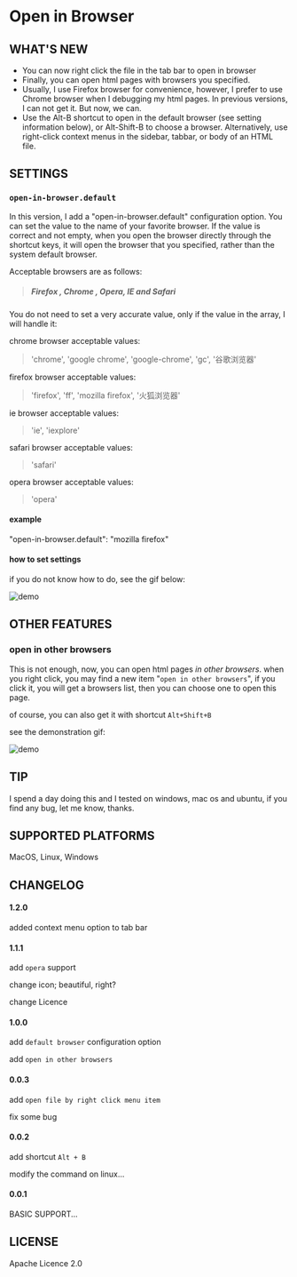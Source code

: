 

# Open in Browser

## WHAT'S NEW
* You can now right click the file in the tab bar to open in browser
* Finally, you can open html pages with browsers you specified.
* Usually, I use Firefox browser for convenience, however, I prefer to use Chrome browser when I debugging my html pages. In previous versions, I can not get it. But now, we can.
* Use the Alt-B shortcut to open in the default browser (see setting information below), or Alt-Shift-B to choose a browser. Alternatively, use right-click context menus in the sidebar, tabbar, or body of an HTML file.

## SETTINGS

###  `open-in-browser.default`

In this version, I add a "open-in-browser.default" configuration option. You can set the value to the name of your favorite browser. If the value is correct and not empty, when you open the browser directly through the shortcut keys, it will open the browser that you specified, rather than the system default browser.

Acceptable browsers are as follows:
>##### Firefox , Chrome , Opera, IE and Safari #####

You do not need to set a very accurate value, only if the value in the array, I will handle it:

chrome browser acceptable values:
>   'chrome', 'google chrome', 'google-chrome', 'gc', '谷歌浏览器'

firefox browser acceptable values:
>   'firefox', 'ff', 'mozilla firefox', '火狐浏览器'

ie browser acceptable values:
>   'ie', 'iexplore'

safari browser acceptable values:
>   'safari'

opera browser acceptable values:
>   'opera'

#### example
"open-in-browser.default": "mozilla firefox"

#### how to set settings
if you do not know how to do, see the gif below:

![demo](http://oiw7043hi.bkt.clouddn.com/demo-new.gif)


## OTHER FEATURES

###  open in other browsers

This is not enough, now, you can open html pages *in other browsers*.
when you right click, you may find a new item "`open in other browsers`", if you click it, you will get a browsers list, then you can choose one to open this page.

of course, you can also get it with shortcut `Alt+Shift+B`

see the demonstration gif:

![demo](http://oiw7043hi.bkt.clouddn.com/other.gif)

## TIP

I spend a day doing this and I tested on windows, mac os and ubuntu, if you find any bug, let me know, thanks. 

## SUPPORTED PLATFORMS

MacOS, Linux, Windows 


## CHANGELOG

#### 1.2.0
added context menu option to tab bar


#### 1.1.1
add `opera` support

change icon;  beautiful, right?

change Licence
#### 1.0.0
add `default browser` configuration option

add `open in other browsers`

#### 0.0.3
add `open file by right click menu item`

fix some bug

#### 0.0.2
add shortcut `Alt + B` 

modify the command on linux...

#### 0.0.1

BASIC SUPPORT...

## LICENSE

Apache Licence 2.0


